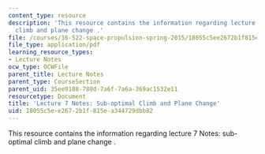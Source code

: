 ```yaml
---
content_type: resource
description: 'This resource contains the information regarding lecture 7 Notes: sub-optimal
  climb and plane change .'
file: /courses/16-522-space-propulsion-spring-2015/18055c5ee2672b1f815ea344729dbb82_MIT16_522S15_Lecture7.pdf
file_type: application/pdf
learning_resource_types:
- Lecture Notes
ocw_type: OCWFile
parent_title: Lecture Notes
parent_type: CourseSection
parent_uid: 35ee9188-780d-7a6f-7a6a-369ac1532e11
resourcetype: Document
title: 'Lecture 7 Notes: Sub-optimal Climb and Plane Change'
uid: 18055c5e-e267-2b1f-815e-a344729dbb82
---
```

This resource contains the information regarding lecture 7 Notes: sub-optimal climb and plane change .

